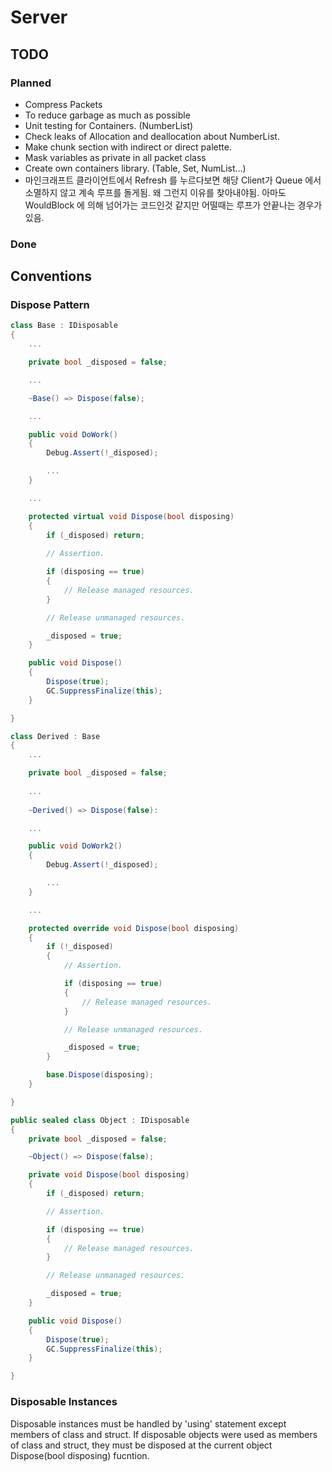 ﻿# Server

## TODO

### Planned
* Compress Packets
* To reduce garbage as much as possible 
* Unit testing for Containers. (NumberList)
* Check leaks of Allocation and deallocation about NumberList.
* Make chunk section with indirect or direct palette.
* Mask variables as private in all packet class
* Create own containers library. (Table, Set, NumList...)
* 마인크래프트 클라이언트에서 Refresh 를 누르다보면 해당 Client가 Queue 에서 소멸하지 않고 계속 루프를 돌게됨. 왜 그런지 이유를 찾아내야됨. 아마도 WouldBlock 에 의해 넘어가는 코드인것 같지만 어떨때는 루프가 안끝나는 경우가 있음.

### Done

## Conventions

### Dispose Pattern

```C#
class Base : IDisposable
{
    ...

	private bool _disposed = false;

    ...

	~Base() => Dispose(false);

    ...

    public void DoWork()
    {
        Debug.Assert(!_disposed);

        ...
    }

    ...

	protected virtual void Dispose(bool disposing)
    {
        if (_disposed) return;
             
        // Assertion.

        if (disposing == true)
        {
            // Release managed resources.
        }

        // Release unmanaged resources.

        _disposed = true;
    }

    public void Dispose()
    {
        Dispose(true);
        GC.SuppressFinalize(this);
    }

}

class Derived : Base
{
    ...

    private bool _disposed = false;
    
    ...
    
    ~Derived() => Dispose(false):

    ...

    public void DoWork2()
    {
        Debug.Assert(!_disposed);

        ...
    }

    ...

    protected override void Dispose(bool disposing)
    {
        if (!_disposed)
        {
            // Assertion.

            if (disposing == true)
            {
                // Release managed resources.
            }

            // Release unmanaged resources.

            _disposed = true;
        }

        base.Dispose(disposing);
    }

}

```

```C#
public sealed class Object : IDisposable
{
    private bool _disposed = false;

    ~Object() => Dispose(false);

    private void Dispose(bool disposing)
    {
        if (_disposed) return;

        // Assertion.

        if (disposing == true)
        {
            // Release managed resources.
        }

        // Release unmanaged resources.

        _disposed = true;
    }

    public void Dispose()
    {
        Dispose(true);
        GC.SuppressFinalize(this);
    }

}
```

### Disposable Instances

Disposable instances must be handled by 'using' statement except members of class and struct.
If disposable objects were used as members of class and struct, they must be disposed at the current object Dispose(bool disposing) fucntion.

